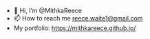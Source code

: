 - 👋 Hi, I’m @MithkaReece
- 📫 How to reach me reece.waite1@gmail.com
- My portfolio: https://mithkareece.github.io/
<!---
MithkaReece/MithkaReece is a ✨ special ✨ repository because its `README.md` (this file) appears on your GitHub profile.
You can click the Preview link to take a look at your changes.
--->
